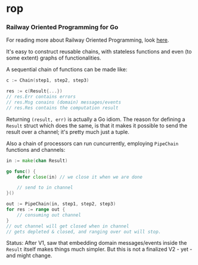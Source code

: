 # rop
### Railway Oriented Programming for Go

For reading more about Railway Oriented Programming, look  [here](http://fsharpforfunandprofit.com/rop/).

It's easy to construct reusable chains, with stateless functions and even (to some extent) graphs of functionalities.

A sequential chain of functions can be made like:

```go
c := Chain(step1, step2, step3)

res := c(Result{...})
// res.Err contains errors
// res.Msg conains (domain) messages/events
// res.Res contains the computation result
```

Returning `(result, err)` is actually a Go idiom. The reason for defining a `Result` struct which does the same, is that it makes it possible to send the result over a channel; it's pretty much just a tuple.

Also a chain of processors can run cuncurrently, employing `PipeChain` functions and channels:

```go
in := make(chan Result)

go func() {
    defer close(in) // we close it when we are done

    // send to in channel
}()

out := PipeChain(in, step1, step2, step3)
for res := range out {
    // consuming out channel
}
// out channel will get closed when in channel 
// gets depleted & closed, and ranging over out will stop.
```

Status: After V1, saw that embedding domain messages/events inside the `Result` itself makes things much simpler. But this is not a finalized V2 - yet - and might change.